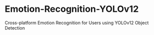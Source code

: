 # Emotion-Recognition-YOLOv12
Cross-platform Emotion Recognition for Users using YOLOv12 Object Detection
